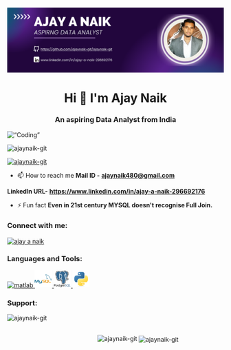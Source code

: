 ![logo](https://github.com/ajaynaik-git/ajaynaik-git/blob/main/Blue%20%26%20white%20minimal%20linkedin%20profile%20cover%20image(1).png)
<h1 align="center">Hi 👋 I'm Ajay Naik</h1>
<h3 align="center">An aspiring Data Analyst from India</h3>
<img align =“right” alt= “Coding” width= “256” src= https://aclm.in/wp-content/uploads/2021/07/dashboard_examples_aclm.gif>
<p align="left"> <img src="https://komarev.com/ghpvc/?username=ajaynaik-git&label=Profile%20views&color=0e75b6&style=flat" alt="ajaynaik-git" /> </p>

<p align="left"> <a href="https://github.com/ryo-ma/github-profile-trophy"><img src="https://github-profile-trophy.vercel.app/?username=ajaynaik-git" alt="ajaynaik-git" /></a> </p>

- 📫 How to reach me 
**Mail ID -**
**ajaynaik480@gmail.com**

**LinkedIn URL-** **https://www.linkedin.com/in/ajay-a-naik-296692176**

- ⚡ Fun fact **Even in 21st century MYSQL doesn't recognise Full Join.**

<h3 align="left">Connect with me:</h3>
<p align="left">
<a href="https://linkedin.com/in/ajay a naik" target="blank"><img align="center" src="https://raw.githubusercontent.com/rahuldkjain/github-profile-readme-generator/master/src/images/icons/Social/linked-in-alt.svg" alt="ajay a naik" height="30" width="40" /></a>
</p>

<h3 align="left">Languages and Tools:</h3>
<p align="left"> <a href="https://www.mathworks.com/" target="_blank" rel="noreferrer"> <img src="https://upload.wikimedia.org/wikipedia/commons/2/21/Matlab_Logo.png" alt="matlab" width="40" height="40"/> </a> <a href="https://www.mysql.com/" target="_blank" rel="noreferrer"> <img src="https://raw.githubusercontent.com/devicons/devicon/master/icons/mysql/mysql-original-wordmark.svg" alt="mysql" width="40" height="40"/> </a> <a href="https://www.postgresql.org" target="_blank" rel="noreferrer"> <img src="https://raw.githubusercontent.com/devicons/devicon/master/icons/postgresql/postgresql-original-wordmark.svg" alt="postgresql" width="40" height="40"/> </a> <a href="https://www.python.org" target="_blank" rel="noreferrer"> <img src="https://raw.githubusercontent.com/devicons/devicon/master/icons/python/python-original.svg" alt="python" width="40" height="40"/> </a> </p>

<h3 align="left">Support:</h3>
<p><a href="https://www.buymeacoffee.com/ajaynaik-git "> <img align="left" src="https://cdn.buymeacoffee.com/buttons/v2/default-yellow.png" height="50" width="210" alt="ajaynaik-git " /></a></p><br><br>

<p><img align="left" src="https://github-readme-stats.vercel.app/api/top-langs?username=ajaynaik-git&show_icons=true&locale=en&layout=compact" alt="ajaynaik-git" /></p>

<p>&nbsp;<img align="center" src="https://github-readme-stats.vercel.app/api?username=ajaynaik-git&show_icons=true&locale=en" alt="ajaynaik-git" /></p>

